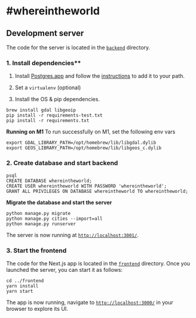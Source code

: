 # #whereintheworld

## Development server

The code for the server is located in the [`backend`](./backend) directory.

### 1. Install dependencies**

1. Install [Postgres.app](https://postgresapp.com/) and follow the [instructions](https://postgresapp.com/documentation/install.html) to add it to your path.

2. Set a `virtualenv` (optional)

3. Install the OS & pip dependencies.
```
brew install gdal libgeoip
pip install -r requirements-test.txt
pip install -r requirements.txt
```

**Running on M1**
To run successfully on M1, set the following env vars
```
export GDAL_LIBRARY_PATH=/opt/homebrew/lib/libgdal.dylib
export GEOS_LIBRARY_PATH=/opt/homebrew/lib/libgeos_c.dylib
```

### 2. Create database and start backend

```
psql
CREATE DATABASE whereintheworld;
CREATE USER whereintheworld WITH PASSWORD 'whereintheworld';
GRANT ALL PRIVILEGES ON DATABASE whereintheworld TO whereintheworld;
```

**Migrate the database and start the server**

```
python manage.py migrate
python manage.py cities --import=all
python manage.py runserver
```

The server is now running at [`http://localhost:3001/`](http://localhost:3001/).

### 3. Start the frontend

The code for the Next.js app is located in the [`frontend`](./frontend) directory. Once you launched the server, you can start it as follows:

```
cd ../frontend
yarn install
yarn start
```

The app is now running, navigate to [`http://localhost:3000/`](http://localhost:3000/) in your browser to explore its UI.
